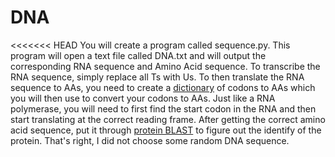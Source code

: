 # DNA

<<<<<<< HEAD
You will create a program called sequence.py. This program will open a text file
called DNA.txt and will output the corresponding RNA sequence and Amino Acid
sequence. To transcribe the RNA sequence, simply replace all Ts with Us. To then
translate the RNA sequence to AAs, you need to create a 
[dictionary](https://gist.github.com/albertxie/8c300d7a5da6526adeef)
of codons to
AAs which you will then use to convert your codons to AAs. Just like a RNA
polymerase, you will need to first find the start codon in the RNA and then
start translating at the correct reading frame. After getting the correct amino
acid sequence, put it through [protein BLAST](http://blast.ncbi.nlm.nih.gov/Blast.cgi/oShow/Blast.cgi?PROGRAM=blastp&PAGE_TYPE=BlastSearch&LINK_LOC=blasthome) to figure out the identify of the
protein. That's right, I did not choose some random DNA sequence.
